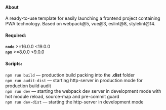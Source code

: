 #### About
A ready-to-use template for easily launching a frontend project containing PWA technology. Based on webpack@5, vue@3, eslint@8, stylelint@14.

#### Required:
**`node`** >=16.0.0 <19.0.0  
**`npm`** >=8.0.0 <9.0.0  

#### Scripts:
`npm run build` — production build packing into the **.dist** folder  
`npm run audit-dist` — starting http-server in production mode for production build audit  
`npm run dev` — starting the webpack dev server in development mode with hot module reload, source-map and pre-commit guard  
`npm run dev-dist` — starting the http-server in development mode 
